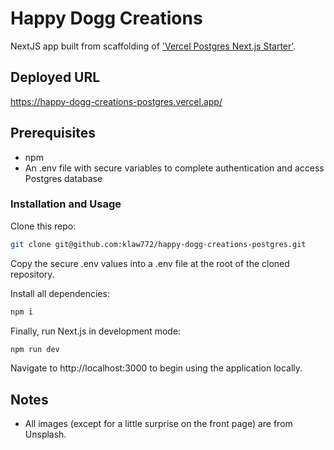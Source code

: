 # Happy Dogg Creations

NextJS app built from scaffolding of ['Vercel Postgres Next.js Starter'](https://github.com/vercel/examples/tree/main/storage/postgres-starter
). 

## Deployed URL

https://happy-dogg-creations-postgres.vercel.app/

## Prerequisites
- npm
- An .env file with secure variables to complete authentication and access Postgres database

### Installation and Usage

Clone this repo:

```bash
git clone git@github.com:klaw772/happy-dogg-creations-postgres.git
```

Copy the secure .env values into a .env file at the root of the cloned repository.

Install all dependencies:

```bash
npm i 
```

Finally, run Next.js in development mode:

```bash
npm run dev
```

Navigate to http://localhost:3000 to begin using the application locally.

## Notes
- All images (except for a little surprise on the front page) are from Unsplash.